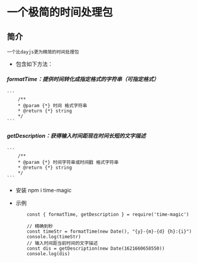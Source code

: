 # 一个极简的时间处理包

## 简介
    一个比dayjs更为精简的时间处理包
* 包含如下方法：
##### formatTime：提供时间转化成指定格式的字符串（可指定格式）
    ```
        /**
        * @param {*} 时间 格式字符串
        * @return {*} string
        */
    ```
##### getDescription：获得输入时间距现在时间长短的文字描述
    ```
        /**
        * @param {*} 时间字符串或时间戳 格式字符串
        * @return {*} string
        */
    ```

* 安装
    npm i time-magic

* 示例
    ```
        const { formatTime, getDescription } = require('time-magic')

        // 精确到秒
        const timeStr = formatTime(new Date(), "{y}-{m}-{d} {h}:{i}")
        console.log(timeStr)
        // 输入时间距当前时间的文字描述
        const dis = getDescription(new Date(1621660658550))
        console.log(dis)
    ```